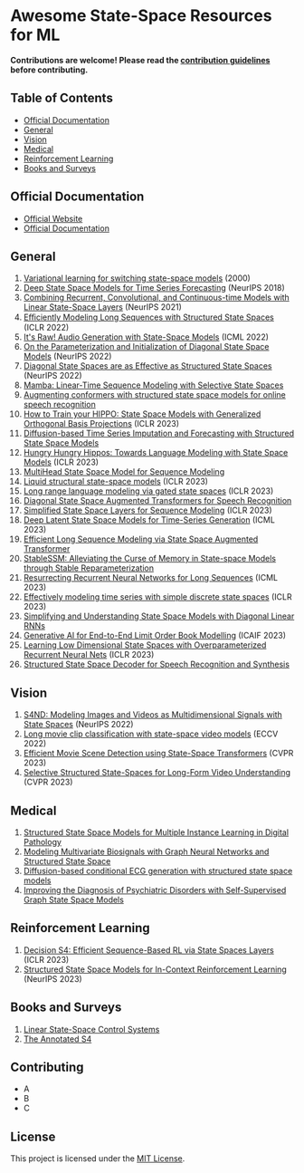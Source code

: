 # Awesome State-Space Resources for ML

**Contributions are welcome! Please read the [contribution guidelines](#contributing) before contributing.**

## Table of Contents

- [Official Documentation](#official-documentation)
- [General](#general)
- [Vision](#vision)
- [Medical](#medical)
- [Reinforcement Learning](#reinforcement-learning)
- [Books and Surveys](#books-and-surveys)

## Official Documentation

- [Official Website](https://example.com)
- [Official Documentation](https://example.com/docs)

## General
1. [Variational learning for switching state-space models](https://www.cs.toronto.edu/~hinton/absps/switch.pdf) (2000)
2. [Deep State Space Models for Time Series Forecasting](https://proceedings.neurips.cc/paper_files/paper/2018/file/5cf68969fb67aa6082363a6d4e6468e2-Paper.pdf) (NeurIPS 2018)
3. [Combining Recurrent, Convolutional, and Continuous-time Models with Linear State-Space Layers](https://arxiv.org/abs/2110.13985) (NeurIPS 2021)
4. [Eﬃciently Modeling Long Sequences with Structured State Spaces](https://arxiv.org/abs/2110.13985) (ICLR 2022)
5. [It's Raw! Audio Generation with State-Space Models](https://arxiv.org/abs/2202.09729) (ICML 2022)
6. [On the Parameterization and Initialization of Diagonal State Space Models](https://arxiv.org/abs/2206.11893) (NeurIPS 2022)
7. [Diagonal State Spaces are as Effective as Structured State Spaces](https://arxiv.org/abs/2203.14343) (NeurIPS 2022)
8. [Mamba: Linear-Time Sequence Modeling with Selective State Spaces](https://arxiv.org/abs/2312.00752)
9. [Augmenting conformers with structured state space models for online speech recognition](https://arxiv.org/abs/2309.08551)
10. [How to Train your HIPPO: State Space Models with Generalized Orthogonal Basis Projections](https://arxiv.org/abs/2206.12037) (ICLR 2023)
11. [Diffusion-based Time Series Imputation and Forecasting with Structured State Space Models](https://arxiv.org/abs/2208.09399)
12. [Hungry Hungry Hippos: Towards Language Modeling with State Space Models](https://arxiv.org/abs/2212.14052) (ICLR 2023)
13. [MultiHead State Space Model for Sequence Modeling](https://arxiv.org/abs/2305.12498)
14. [Liquid structural state-space models](https://arxiv.org/pdf/2209.12951.pdf) (ICLR 2023)
15. [Long range language modeling via gated state spaces](https://arxiv.org/abs/2206.13947) (ICLR 2023)
16. [Diagonal State Space Augmented Transformers for Speech Recognition](https://arxiv.org/abs/2302.14120)
17. [Simplified State Space Layers for Sequence Modeling](https://arxiv.org/abs/2208.04933) (ICLR 2023)
18. [Deep Latent State Space Models for Time-Series Generation](https://arxiv.org/abs/2212.12749) (ICML 2023)
19. [Efficient Long Sequence Modeling via State Space Augmented Transformer](https://arxiv.org/abs/2212.08136)
20. [StableSSM: Alleviating the Curse of Memory in State-space Models through Stable Reparameterization](https://arxiv.org/abs/2311.14495)
21. [Resurrecting Recurrent Neural Networks for Long Sequences](https://arxiv.org/abs/2303.06349) (ICML 2023)
22. [Effectively modeling time series with simple discrete state spaces](https://arxiv.org/abs/2303.09489) (ICLR 2023)
23. [Simplifying and Understanding State Space Models with Diagonal Linear RNNs](https://arxiv.org/pdf/2212.00768.pdf)
24. [Generative AI for End-to-End Limit Order Book Modelling](https://arxiv.org/abs/2309.00638) (ICAIF 2023)
25. [Learning Low Dimensional State Spaces with Overparameterized Recurrent Neural Nets](https://arxiv.org/abs/2210.14064) (ICLR 2023)
26. [Structured State Space Decoder for Speech Recognition and Synthesis](https://arxiv.org/abs/2210.17098)

## Vision
1. [S4ND: Modeling Images and Videos as Multidimensional Signals with State Spaces](https://arxiv.org/abs/2210.06583) (NeurIPS 2022)
2. [Long movie clip classification with state-space video models](https://arxiv.org/abs/2204.01692) (ECCV 2022)
3. [Efficient Movie Scene Detection using State-Space Transformers](https://arxiv.org/abs/2212.14427) (CVPR 2023)
4. [Selective Structured State-Spaces for Long-Form Video Understanding](https://arxiv.org/abs/2303.14526) (CVPR 2023)

## Medical
1. [Structured State Space Models for Multiple Instance Learning in Digital Pathology](https://arxiv.org/abs/2306.15789)
2. [Modeling Multivariate Biosignals with Graph Neural Networks and Structured State Space](https://arxiv.org/abs/2211.11176)
3. [Diffusion-based conditional ECG generation with structured state space models](https://arxiv.org/abs/2301.08227)
4. [Improving the Diagnosis of Psychiatric Disorders with Self-Supervised Graph State Space Models](https://arxiv.org/pdf/2206.03331.pdf)

## Reinforcement Learning
1. [Decision S4: Efficient Sequence-Based RL via State Spaces Layers](https://arxiv.org/abs/2306.05167) (ICLR 2023)
2. [Structured State Space Models for In-Context Reinforcement Learning](https://arxiv.org/pdf/2303.03982.pdf) (NeurIPS 2023)

## Books and Surveys
1. [Linear State-Space Control Systems](https://onlinelibrary.wiley.com/doi/book/10.1002/9780470117873)
2. [The Annotated S4](https://srush.github.io/annotated-s4/)

## Contributing

- A
- B
- C

## License

This project is licensed under the [MIT License](LICENSE).
